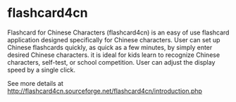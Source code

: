 # flashcard4cn

Flashcard for Chinese Characters (flashcard4cn) is an easy of use flashcard application designed specifically for Chinese characters. User can set up Chinese flashcards quickly, as quick as a few minutes, by simply enter desired Chinese characters. it is ideal for kids learn to recognize Chinese characters, self-test, or school competition. User can adjust the display speed by a single click.

See more details at http://flashcard4cn.sourceforge.net/flashcard4cn/introduction.php
